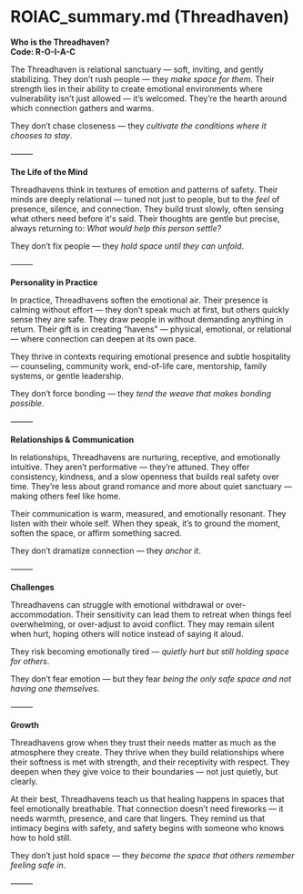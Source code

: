 # ROIAC_summary.md (Threadhaven)

**Who is the Threadhaven?**  
**Code: R-O-I-A-C**

The Threadhaven is relational sanctuary — soft, inviting, and gently stabilizing. They don’t rush people — they *make space for them*. Their strength lies in their ability to create emotional environments where vulnerability isn’t just allowed — it’s welcomed. They’re the hearth around which connection gathers and warms.

They don’t chase closeness — they *cultivate the conditions where it chooses to stay*.

⸻

**The Life of the Mind**

Threadhavens think in textures of emotion and patterns of safety. Their minds are deeply relational — tuned not just to people, but to the *feel* of presence, silence, and connection. They build trust slowly, often sensing what others need before it's said. Their thoughts are gentle but precise, always returning to: *What would help this person settle?*

They don’t fix people — they *hold space until they can unfold*.

⸻

**Personality in Practice**

In practice, Threadhavens soften the emotional air. Their presence is calming without effort — they don’t speak much at first, but others quickly sense they are safe. They draw people in without demanding anything in return. Their gift is in creating “havens” — physical, emotional, or relational — where connection can deepen at its own pace.

They thrive in contexts requiring emotional presence and subtle hospitality — counseling, community work, end-of-life care, mentorship, family systems, or gentle leadership.

They don’t force bonding — they *tend the weave that makes bonding possible*.

⸻

**Relationships & Communication**

In relationships, Threadhavens are nurturing, receptive, and emotionally intuitive. They aren’t performative — they’re attuned. They offer consistency, kindness, and a slow openness that builds real safety over time. They’re less about grand romance and more about quiet sanctuary — making others feel like home.

Their communication is warm, measured, and emotionally resonant. They listen with their whole self. When they speak, it’s to ground the moment, soften the space, or affirm something sacred.

They don’t dramatize connection — they *anchor it*.

⸻

**Challenges**

Threadhavens can struggle with emotional withdrawal or over-accommodation. Their sensitivity can lead them to retreat when things feel overwhelming, or over-adjust to avoid conflict. They may remain silent when hurt, hoping others will notice instead of saying it aloud.

They risk becoming emotionally tired — *quietly hurt but still holding space for others*.

They don’t fear emotion — but they fear *being the only safe space and not having one themselves*.

⸻

**Growth**

Threadhavens grow when they trust their needs matter as much as the atmosphere they create. They thrive when they build relationships where their softness is met with strength, and their receptivity with respect. They deepen when they give voice to their boundaries — not just quietly, but clearly.

At their best, Threadhavens teach us that healing happens in spaces that feel emotionally breathable. That connection doesn’t need fireworks — it needs warmth, presence, and care that lingers. They remind us that intimacy begins with safety, and safety begins with someone who knows how to hold still.

They don’t just hold space — they *become the space that others remember feeling safe in*.

⸻
